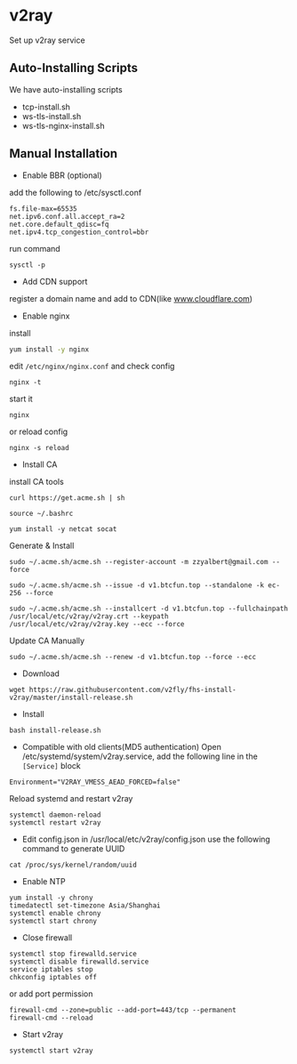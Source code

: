# v2ray

Set up v2ray service

## Auto-Installing Scripts

We have auto-installing scripts
- tcp-install.sh
- ws-tls-install.sh
- ws-tls-nginx-install.sh

## Manual Installation

- Enable BBR (optional)

add the following to /etc/sysctl.conf

```
fs.file-max=65535
net.ipv6.conf.all.accept_ra=2
net.core.default_qdisc=fq
net.ipv4.tcp_congestion_control=bbr
```
run command
```
sysctl -p
```

- Add CDN support

register a domain name and add to CDN(like www.cloudflare.com)

- Enable nginx

install
```bash
yum install -y nginx
```

edit `/etc/nginx/nginx.conf` and check config
```
nginx -t
```

start it
```
nginx
```
or reload config
```
nginx -s reload
```

- Install CA

install CA tools
```
curl https://get.acme.sh | sh

source ~/.bashrc

yum install -y netcat socat

```

Generate & Install
```
sudo ~/.acme.sh/acme.sh --register-account -m zzyalbert@gmail.com --force

sudo ~/.acme.sh/acme.sh --issue -d v1.btcfun.top --standalone -k ec-256 --force

sudo ~/.acme.sh/acme.sh --installcert -d v1.btcfun.top --fullchainpath /usr/local/etc/v2ray/v2ray.crt --keypath /usr/local/etc/v2ray/v2ray.key --ecc --force

```

Update CA Manually
```
sudo ~/.acme.sh/acme.sh --renew -d v1.btcfun.top --force --ecc
```

- Download
```
wget https://raw.githubusercontent.com/v2fly/fhs-install-v2ray/master/install-release.sh
```

- Install
```
bash install-release.sh
```

- Compatible with old clients(MD5 authentication)
Open /etc/systemd/system/v2ray.service, add the following line in the `[Service]` block

```
Environment="V2RAY_VMESS_AEAD_FORCED=false"
```

Reload systemd and restart v2ray

```
systemctl daemon-reload
systemctl restart v2ray
```

- Edit config.json in /usr/local/etc/v2ray/config.json
use the following command to generate UUID
```
cat /proc/sys/kernel/random/uuid
```

- Enable NTP
```
yum install -y chrony
timedatectl set-timezone Asia/Shanghai
systemctl enable chrony
systemctl start chrony
```

- Close firewall
```
systemctl stop firewalld.service
systemctl disable firewalld.service
service iptables stop
chkconfig iptables off
```
or add port permission
```
firewall-cmd --zone=public --add-port=443/tcp --permanent
firewall-cmd --reload
```

- Start v2ray
```
systemctl start v2ray
```



